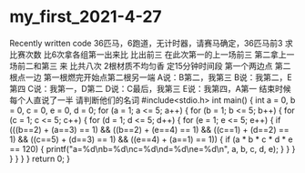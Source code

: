 # my_first_2021-4-27
Recently written code
36匹马，6跑道，无计时器，请赛马确定，36匹马前3  求比赛次数  比6次拿各组第一出来比 比出前三 在此次第一的上一场前三 第二拿上一场前二和第三 来 比共八次
2根材质不均匀香 定15分钟时间段 第一个两边点 第二根点一边  第一根燃完开始点第二根另一端
A说：B第二，我第三
B说：我第二，E第四
 C说：我第一，D第二
 D说：C最后，我第三
 E说：我第四，A第一
结束时候每个人直说了一半 请判断他们的名词
#include<stdio.h>
int main()
{
	int a = 0, b = 0, c = 0, e = 0, d = 0;
	for (a = 1; a <= 5; a++)
	{
		for (b = 1; b <= 5; b++)
		{
			for (c = 1; c <= 5; c++)
			{
				for (d = 1; d <= 5; d++)
				{
					for (e = 1; e <= 5; e++)
					{
						if (((b==2) + (a==3) == 1) &&
							((b==2) + (e==4) == 1) &&
							((c==1) + (d==2) == 1) &&
							((c==5) + (d==3) == 1) &&
							((e==4) + (a==1) == 1))
						{
							if (a * b * c * d * e == 120)
							{
								printf("a=%d\nb=%d\nc=%d\nd=%d\ne=%d\n", a, b, c, d, e);
							}
						}
					}
				}
			}
		}
	}
	return 0;
}

